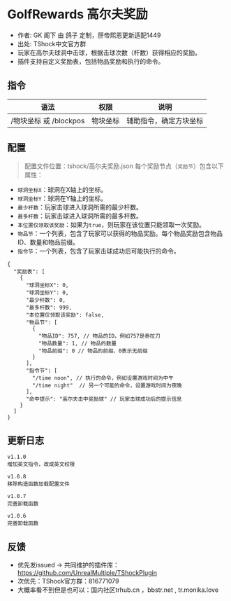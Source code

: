 # GolfRewards 高尔夫奖励

- 作者: GK 阁下 由 鸽子 定制，肝帝熙恩更新适配1449
- 出处: TShock中文官方群
- 玩家在高尔夫球洞中击球，根据击球次数（杆数）获得相应的奖励。
- 插件支持自定义奖励表，包括物品奖励和执行的命令。


## 指令

| 语法    |  权限  |     说明      |
|-------|:----:|:-----------:|
| /物块坐标 或 /blockpos | 物块坐标 | 辅助指令，确定方块坐标 |

## 配置
> 配置文件位置：tshock/高尔夫奖励.json
每个奖励节点（`奖励节`）包含以下属性：

- `球洞坐标X`：球洞在X轴上的坐标。
- `球洞坐标Y`：球洞在Y轴上的坐标。
- `最少杆数`：玩家击球进入球洞所需的最少杆数。
- `最多杆数`：玩家击球进入球洞所需的最多杆数。
- `本位置仅领取该奖励`：如果为`true`，则玩家在该位置只能领取一次奖励。
- `物品节`：一个列表，包含了玩家可以获得的物品奖励。每个物品奖励包含物品ID、数量和物品前缀。
- `指令节`：一个列表，包含了玩家击球成功后可能执行的命令。

```json5
{
  "奖励表": [
    {
      "球洞坐标X": 0,
      "球洞坐标Y": 0,
      "最少杆数": 0,
      "最多杆数": 999,
      "本位置仅领取该奖励": false,
      "物品节": [
        {
          "物品ID": 757, // 物品的ID，例如757是泰拉刀
          "物品数量": 1, // 物品的数量
          "物品前缀": 0 // 物品的前缀，0表示无前缀
        }
      ],
      "指令节": [
        "/time noon", // 执行的命令，例如设置游戏时间为中午
        "/time night"  // 另一个可能的命令，设置游戏时间为夜晚
      ],
      "命中提示": "高尔夫击中奖励球" // 玩家击球成功后的提示信息
    }
  ]
}
```

## 更新日志

```
v1.1.0
增加英文指令，改成英文权限

v1.0.8
移除构造函数加载配置文件

v1.0.7
完善卸载函数

v1.0.6
完善卸载函数
```

## 反馈
- 优先发issued -> 共同维护的插件库：https://github.com/UnrealMultiple/TShockPlugin
- 次优先：TShock官方群：816771079
- 大概率看不到但是也可以：国内社区trhub.cn ，bbstr.net , tr.monika.love
